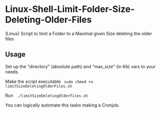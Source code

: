# Linux-Shell-Limit-Folder-Size-Deleting-Older-Files
(Linux) Script to limit a Folder to a Maximal given Size deleting the older files


## Usage
Set up the "directory" (absolute path) and "max_size" (in Kb) vars to your needs.

Make the script executable
<code>
  sudo chmod +x limitSizeDeletingOlderFiles.sh
</code>

Run
<code>
  ./limitSizeDeletingOlderFiles.sh
</code>


You can logically automate this tasks making a Cronjob.
